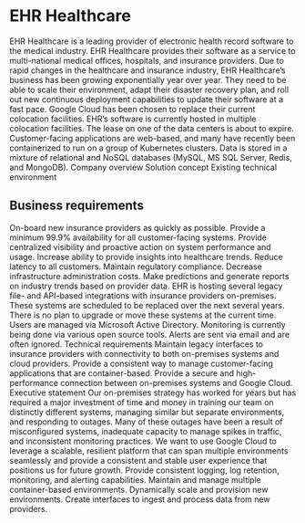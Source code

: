 # EHR Healthcare
EHR Healthcare is a leading provider of electronic health record software to the medical
industry. EHR Healthcare provides their software as a service to multi-national medical
offices, hospitals, and insurance providers.
Due to rapid changes in the healthcare and insurance industry, EHR Healthcare’s
business has been growing exponentially year over year. They need to be able to scale
their environment, adapt their disaster recovery plan, and roll out new continuous
deployment capabilities to update their software at a fast pace. Google Cloud has been
chosen to replace their current colocation facilities.
EHR’s software is currently hosted in multiple colocation facilities. The lease on one of
the data centers is about to expire.
Customer-facing applications are web-based, and many have recently been
containerized to run on a group of Kubernetes clusters. Data is stored in a mixture of
relational and NoSQL databases (MySQL, MS SQL Server, Redis, and MongoDB).
Company overview
Solution concept
Existing technical environment

## Business requirements
On-board new insurance providers as quickly as possible.
Provide a minimum 99.9% availability for all customer-facing systems.
Provide centralized visibility and proactive action on system performance and usage.
Increase ability to provide insights into healthcare trends.
Reduce latency to all customers.
Maintain regulatory compliance.
Decrease infrastructure administration costs.
Make predictions and generate reports on industry trends based on provider data.
EHR is hosting several legacy file- and API-based integrations with insurance providers
on-premises. These systems are scheduled to be replaced over the next several years.
There is no plan to upgrade or move these systems at the current time.
Users are managed via Microsoft Active Directory. Monitoring is currently being done via
various open source tools. Alerts are sent via email and are often ignored.
Technical requirements
Maintain legacy interfaces to insurance providers with connectivity to both on-premises
systems and cloud providers.
Provide a consistent way to manage customer-facing applications that are
container-based.
Provide a secure and high-performance connection between on-premises systems and
Google Cloud.
Executive statement
Our on-premises strategy has worked for years but has required a major
investment of time and money in training our team on distinctly different systems,
managing similar but separate environments, and responding to outages. Many of
these outages have been a result of misconfigured systems, inadequate capacity
to manage spikes in traffic, and inconsistent monitoring practices. We want to use
Google Cloud to leverage a scalable, resilient platform that can span multiple
environments seamlessly and provide a consistent and stable user experience that
positions us for future growth.
Provide consistent logging, log retention, monitoring, and alerting capabilities.
Maintain and manage multiple container-based environments.
Dynamically scale and provision new environments.
Create interfaces to ingest and process data from new providers.
